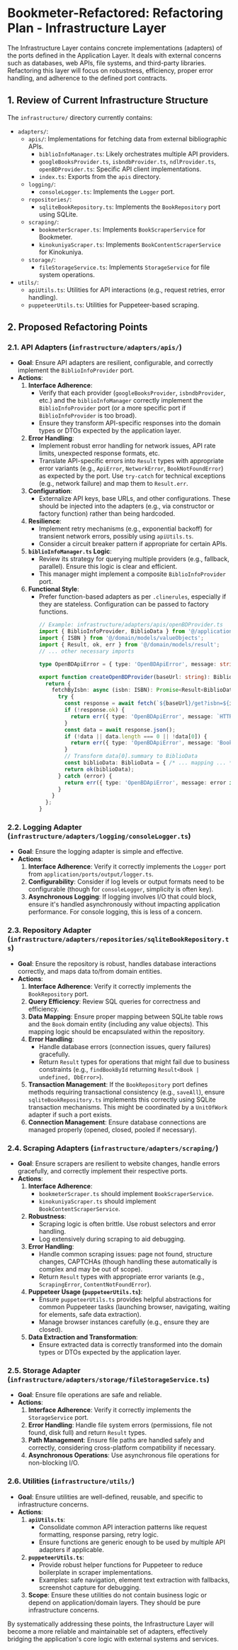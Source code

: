 # Bookmeter-Refactored: Refactoring Plan - Infrastructure Layer

The Infrastructure Layer contains concrete implementations (adapters) of the ports defined in the Application Layer. It deals with external concerns such as databases, web APIs, file systems, and third-party libraries. Refactoring this layer will focus on robustness, efficiency, proper error handling, and adherence to the defined port contracts.

## 1. Review of Current Infrastructure Structure

The `infrastructure/` directory currently contains:
-   `adapters/`:
    -   `apis/`: Implementations for fetching data from external bibliographic APIs.
        -   `biblioInfoManager.ts`: Likely orchestrates multiple API providers.
        -   `googleBooksProvider.ts`, `isbndbProvider.ts`, `ndlProvider.ts`, `openBDProvider.ts`: Specific API client implementations.
        -   `index.ts`: Exports from the `apis` directory.
    -   `logging/`:
        -   `consoleLogger.ts`: Implements the `Logger` port.
    -   `repositories/`:
        -   `sqliteBookRepository.ts`: Implements the `BookRepository` port using SQLite.
    -   `scraping/`:
        -   `bookmeterScraper.ts`: Implements `BookScraperService` for Bookmeter.
        -   `kinokuniyaScraper.ts`: Implements `BookContentScraperService` for Kinokuniya.
    -   `storage/`:
        -   `fileStorageService.ts`: Implements `StorageService` for file system operations.
-   `utils/`:
    -   `apiUtils.ts`: Utilities for API interactions (e.g., request retries, error handling).
    -   `puppeteerUtils.ts`: Utilities for Puppeteer-based scraping.

## 2. Proposed Refactoring Points

### 2.1. API Adapters (`infrastructure/adapters/apis/`)

-   **Goal**: Ensure API adapters are resilient, configurable, and correctly implement the `BiblioInfoProvider` port.
-   **Actions**:
    1.  **Interface Adherence**:
        -   Verify that each provider (`googleBooksProvider`, `isbndbProvider`, etc.) and the `biblioInfoManager` correctly implement the `BiblioInfoProvider` port (or a more specific port if `BiblioInfoProvider` is too broad).
        -   Ensure they transform API-specific responses into the domain types or DTOs expected by the application layer.
    2.  **Error Handling**:
        -   Implement robust error handling for network issues, API rate limits, unexpected response formats, etc.
        -   Translate API-specific errors into `Result` types with appropriate error variants (e.g., `ApiError`, `NetworkError`, `BookNotFoundError`) as expected by the port. Use `try-catch` for technical exceptions (e.g., network failure) and map them to `Result.err`.
    3.  **Configuration**:
        -   Externalize API keys, base URLs, and other configurations. These should be injected into the adapters (e.g., via constructor or factory function) rather than being hardcoded.
    4.  **Resilience**:
        -   Implement retry mechanisms (e.g., exponential backoff) for transient network errors, possibly using `apiUtils.ts`.
        -   Consider a circuit breaker pattern if appropriate for certain APIs.
    5.  **`biblioInfoManager.ts` Logic**:
        -   Review its strategy for querying multiple providers (e.g., fallback, parallel). Ensure this logic is clear and efficient.
        -   This manager might implement a composite `BiblioInfoProvider` port.
    6.  **Functional Style**:
        -   Prefer function-based adapters as per `.clinerules`, especially if they are stateless. Configuration can be passed to factory functions.
            ```typescript
            // Example: infrastructure/adapters/apis/openBDProvider.ts
            import { BiblioInfoProvider, BiblioData } from '@/application/ports/output/biblioInfoProvider';
            import { ISBN } from '@/domain/models/valueObjects';
            import { Result, ok, err } from '@/domain/models/result';
            // ... other necessary imports

            type OpenBDApiError = { type: 'OpenBDApiError', message: string, statusCode?: number };

            export function createOpenBDProvider(baseUrl: string): BiblioInfoProvider {
              return {
                fetchByIsbn: async (isbn: ISBN): Promise<Result<BiblioData, OpenBDApiError>> => {
                  try {
                    const response = await fetch(`${baseUrl}/get?isbn=${isbn.value}`);
                    if (!response.ok) {
                      return err({ type: 'OpenBDApiError', message: `HTTP error: ${response.status}`, statusCode: response.status });
                    }
                    const data = await response.json();
                    if (!data || data.length === 0 || !data[0]) {
                      return err({ type: 'OpenBDApiError', message: 'Book not found or invalid response' });
                    }
                    // Transform data[0].summary to BiblioData
                    const biblioData: BiblioData = { /* ... mapping ... */ };
                    return ok(biblioData);
                  } catch (error) {
                    return err({ type: 'OpenBDApiError', message: error instanceof Error ? error.message : 'Unknown network error' });
                  }
                }
              };
            }
            ```

### 2.2. Logging Adapter (`infrastructure/adapters/logging/consoleLogger.ts`)

-   **Goal**: Ensure the logging adapter is simple and effective.
-   **Actions**:
    1.  **Interface Adherence**: Verify it correctly implements the `Logger` port from `application/ports/output/logger.ts`.
    2.  **Configurability**: Consider if log levels or output formats need to be configurable (though for `consoleLogger`, simplicity is often key).
    3.  **Asynchronous Logging**: If logging involves I/O that could block, ensure it's handled asynchronously without impacting application performance. For console logging, this is less of a concern.

### 2.3. Repository Adapter (`infrastructure/adapters/repositories/sqliteBookRepository.ts`)

-   **Goal**: Ensure the repository is robust, handles database interactions correctly, and maps data to/from domain entities.
-   **Actions**:
    1.  **Interface Adherence**: Verify it correctly implements the `BookRepository` port.
    2.  **Query Efficiency**: Review SQL queries for correctness and efficiency.
    3.  **Data Mapping**: Ensure proper mapping between SQLite table rows and the `Book` domain entity (including any value objects). This mapping logic should be encapsulated within the repository.
    4.  **Error Handling**:
        -   Handle database errors (connection issues, query failures) gracefully.
        -   Return `Result` types for operations that might fail due to business constraints (e.g., `findBookById` returning `Result<Book | undefined, DbError>`).
    5.  **Transaction Management**: If the `BookRepository` port defines methods requiring transactional consistency (e.g., `saveAll`), ensure `sqliteBookRepository.ts` implements this correctly using SQLite transaction mechanisms. This might be coordinated by a `UnitOfWork` adapter if such a port exists.
    6.  **Connection Management**: Ensure database connections are managed properly (opened, closed, pooled if necessary).

### 2.4. Scraping Adapters (`infrastructure/adapters/scraping/`)

-   **Goal**: Ensure scrapers are resilient to website changes, handle errors gracefully, and correctly implement their respective ports.
-   **Actions**:
    1.  **Interface Adherence**:
        -   `bookmeterScraper.ts` should implement `BookScraperService`.
        -   `kinokuniyaScraper.ts` should implement `BookContentScraperService`.
    2.  **Robustness**:
        -   Scraping logic is often brittle. Use robust selectors and error handling.
        -   Log extensively during scraping to aid debugging.
    3.  **Error Handling**:
        -   Handle common scraping issues: page not found, structure changes, CAPTCHAs (though handling these automatically is complex and may be out of scope).
        -   Return `Result` types with appropriate error variants (e.g., `ScrapingError`, `ContentNotFoundError`).
    4.  **Puppeteer Usage (`puppeteerUtils.ts`)**:
        -   Ensure `puppeteerUtils.ts` provides helpful abstractions for common Puppeteer tasks (launching browser, navigating, waiting for elements, safe data extraction).
        -   Manage browser instances carefully (e.g., ensure they are closed).
    5.  **Data Extraction and Transformation**:
        -   Ensure extracted data is correctly transformed into the domain types or DTOs expected by the application layer.

### 2.5. Storage Adapter (`infrastructure/adapters/storage/fileStorageService.ts`)

-   **Goal**: Ensure file operations are safe and reliable.
-   **Actions**:
    1.  **Interface Adherence**: Verify it correctly implements the `StorageService` port.
    2.  **Error Handling**: Handle file system errors (permissions, file not found, disk full) and return `Result` types.
    3.  **Path Management**: Ensure file paths are handled safely and correctly, considering cross-platform compatibility if necessary.
    4.  **Asynchronous Operations**: Use asynchronous file operations for non-blocking I/O.

### 2.6. Utilities (`infrastructure/utils/`)

-   **Goal**: Ensure utilities are well-defined, reusable, and specific to infrastructure concerns.
-   **Actions**:
    1.  **`apiUtils.ts`**:
        -   Consolidate common API interaction patterns like request formatting, response parsing, retry logic.
        -   Ensure functions are generic enough to be used by multiple API adapters if applicable.
    2.  **`puppeteerUtils.ts`**:
        -   Provide robust helper functions for Puppeteer to reduce boilerplate in scraper implementations.
        -   Examples: safe navigation, element text extraction with fallbacks, screenshot capture for debugging.
    3.  **Scope**: Ensure these utilities do not contain business logic or depend on application/domain layers. They should be pure infrastructure concerns.

By systematically addressing these points, the Infrastructure Layer will become a more reliable and maintainable set of adapters, effectively bridging the application's core logic with external systems and services.

